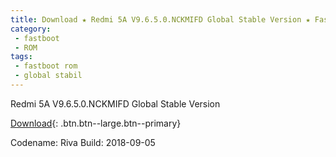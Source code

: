 ```yaml
---
title: Download ★ Redmi 5A V9.6.5.0.NCKMIFD Global Stable Version ★ Fastboot File
category:
 - fastboot
 - ROM
tags:
 - fastboot rom
 - global stabil
---
```

Redmi 5A V9.6.5.0.NCKMIFD Global Stable Version

[Download](/bigota?size=1,91GB&ver=V9.6.5.0.NCKMIFD&type=riva_global_images&name=20180905.0000.00_7.1_global_11b6460200.tgz){: .btn.btn--large.btn--primary}

Codename: Riva
Build: 2018-09-05
